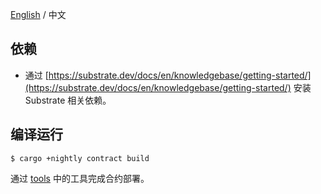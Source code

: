 [English](./README.md) / 中文

## 依赖

* 通过 [https://substrate.dev/docs/en/knowledgebase/getting-started/](https://substrate.dev/docs/en/knowledgebase/getting-started/) 安装 Substrate 相关依赖。

## 编译运行

```shell
$ cargo +nightly contract build
```

通过 [tools](../tools/README_CN.md) 中的工具完成合约部署。
